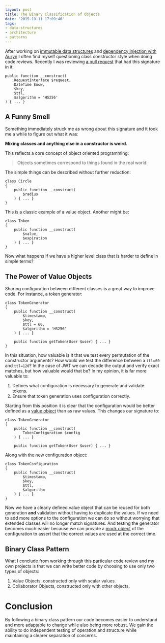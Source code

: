 ```yaml
---
layout: post
title: The Binary Classification of Objects
date: '2015-10-11 17:09:46'
tags:
- data-structures
- architecture
- patterns
---
```


After working on [immutable data structures](immutable-data-structures-in-php) and [dependency injection with Auryn](dependency-injection-with-auryn) I often find myself questioning class constructor style when doing code reviews. Recently I was reviewing [a pull request](https://github.com/sparkphp/auth/pull/2) that had this signature in it:

```
public function __construct(
    RequestInterface $request,
    DateTime $now,
    $key,
    $ttl,
    $algorithm = 'HS256'
) { ... }
```

## A Funny Smell

Something immediately struck me as wrong about this signature and it took me a while to figure out what it was:

**Mixing classes and anything else in a constructor is weird.**

This reflects a core concept of object oriented programming:

> Objects sometimes correspond to things found in the real world.

The simple things can be described without further reduction:

```
class Circle
{
    public function __construct(
        $radius
    ) { ... }
}
```

This is a classic example of a value object. Another might be:

```
class Token
{
    public function __construct(
        $value,
        $expiration
    ) { ... }
}
```

Now what happens if we have a higher level class that is harder to define in simple terms?

## The Power of Value Objects

Sharing configuration between different classes is a great way to improve code. For instance, a token generator:

```
class TokenGenerator
{
    public function __construct(
        $timestamp,
        $key,
        $ttl = 60,
        $algorithm = 'HS256'
    ) { ... }

    public function getToken(User $user) { ... }
}
```

In this situation, how valuable is it that we test every permutation of the constructor arguments? How would we test the difference between a `ttl=60` and `ttl=120`? In the case of JWT we can decode the output and verify exact matches, but how valuable would that be? In my opinion, it is far more valuable to:

1. Defines what configuration is necessary to generate and validate tokens.
2. Ensure that token generation uses configuration correctly.

Starting from this position it is clear that the configuration would be better defined as a [value object](https://en.wikipedia.org/wiki/Value_object) than as raw values. This changes our signature to:

```
class TokenGenerator
{
    public function __construct(
        TokenConfiguration $config
    ) { ... }

    public function getToken(User $user) { ... }
```

Along with the new configuration object:

```
class TokenConfiguration
{
    public function __construct(
        $timestamp,
        $key,
        $ttl,
        $algorithm
    ) { ... }
}
```

Now we have a clearly defined value object that can be reused for both generation **and** validation without having to duplicate the values. If we need to add more options to the configuration we can do so without worrying that extended classes will no longer match signatures. And testing the generator becomes much easier because we can provide a [mock object](https://en.wikipedia.org/wiki/Mock_object) of the configuration to assert that the correct values are used at the correct time.

## Binary Class Pattern

What I conclude from working through this particular code review and my own projects is that we can write better code by choosing to use only two types of objects:

1. Value Objects, constructed only with scalar values.
2. Collaborator Objects, constructed only with other objects.

# Conclusion

By following a binary class pattern our code becomes easier to understand and more adaptable to change while also being more robust. We gain the ability to do independent testing of operation and structure while maintaining a clearer separation of concerns.
